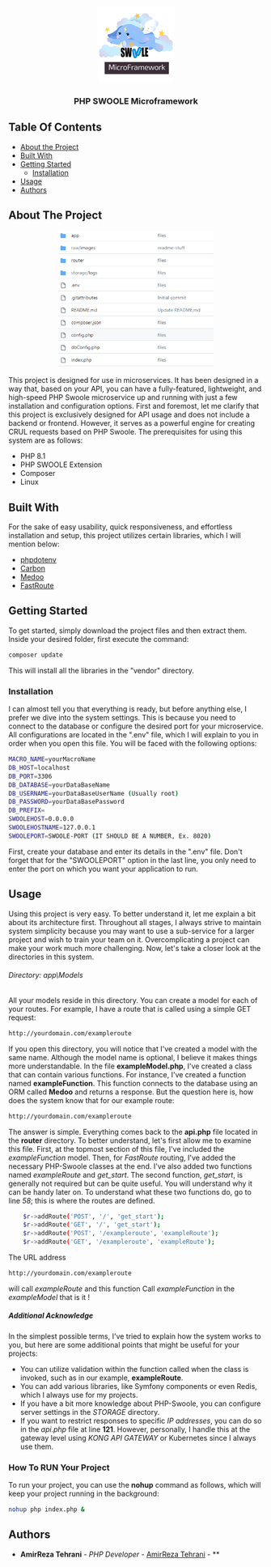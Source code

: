 <br/>
<p align="center">
  <a href="https://github.com/amirreza77/PHP-SWOOLE-MicroFrameWork">
    <img src="https://raw.githubusercontent.com/amirreza77/PHP-SWOOLE-MicroFrameWork/main/raw/images/logo.png" alt="Logo" width="150" height="150">
  </a>

  <h3 align="center">PHP SWOOLE Microframework</h3>

 
</p>
 
## Table Of Contents

* [About the Project](#about-the-project)
* [Built With](#built-with)
* [Getting Started](#getting-started)
  * [Installation](#installation)
* [Usage](#usage)
* [Authors](#authors)

## About The Project
<p align="center">
     <img src="https://raw.githubusercontent.com/amirreza77/PHP-SWOOLE-MicroFrameWork/main/raw/images/screenshot.png" alt="Logo" width="308.66" height="auto">
</p>
This project is designed for use in microservices. It has been designed in a way that, based on your API, you can have a fully-featured, lightweight, and high-speed PHP Swoole microservice up and running with just a few installation and configuration options.
First and foremost, let me clarify that this project is exclusively designed for API usage and does not include a backend or frontend. However, it serves as a powerful engine for creating CRUL requests based on PHP Swoole. The prerequisites for using this system are as follows:

* PHP 8.1
* PHP SWOOLE Extension
* Composer
* Linux 



## Built With

For the sake of easy usability, quick responsiveness, and effortless installation and setup, this project utilizes certain libraries, which I will mention below:

* [phpdotenv](https://github.com/vlucas/phpdotenv)
* [Carbon](https://carbon.nesbot.com/)
* [Medoo](https://github.com/catfan/Medoo)
* [FastRoute](https://github.com/nikic/FastRoute)

## Getting Started

To get started, simply download the project files and then extract them. Inside your desired folder, first execute the command:
 
```sh
composer update
```
This will install all the libraries in the "vendor" directory.

### Installation

I can almost tell you that everything is ready, but before anything else, I prefer we dive into the system settings. This is because you need to connect to the database or configure the desired port for your microservice. All configurations are located in the ".env" file, which I will explain to you in order when you open this file. You will be faced with the following options:

```sh
MACRO_NAME=yourMacroName
DB_HOST=localhost
DB_PORT=3306
DB_DATABASE=yourDataBaseName
DB_USERNAME=yourDataBaseUserName (Usually root)
DB_PASSWORD=yourDataBasePassword
DB_PREFIX=
SWOOLEHOST=0.0.0.0
SWOOLEHOSTNAME=127.0.0.1
SWOOLEPORT=SWOOLE-PORT (IT SHOULD BE A NUMBER, Ex. 8020)
```
First, create your database and enter its details in the ".env" file. Don't forget that for the "SWOOLEPORT" option in the last line, you only need to enter the port on which you want your application to run.

## Usage

Using this project is very easy. To better understand it, let me explain a bit about its architecture first. Throughout all stages, I always strive to maintain system simplicity because you may want to use a sub-service for a larger project and wish to train your team on it. Overcomplicating a project can make your work much more challenging. Now, let's take a closer look at the directories in this system.
 ###### Directory: app\Models
All your models reside in this directory. You can create a model for each of your routes. For example, I have a route that is called using a simple GET request:
```sh
http://yourdomain.com/exampleroute
```
If you open this directory, you will notice that I've created a model with the same name. Although the model name is optional, I believe it makes things more understandable. In the file **exampleModel.php**, I've created a class that can contain various functions. For instance, I've created a function named **exampleFunction**. This function connects to the database using an ORM called **Medoo** and returns a response. But the question here is, how does the system know that for our example route:
```sh
http://yourdomain.com/exampleroute
```
The answer is simple. Everything comes back to the **api.php** file located in the **router** directory. To better understand, let's first allow me to examine this file.
First, at the topmost section of this file, I've included the *exampleFunction* model. Then, for *FastRoute* routing, I've added the necessary PHP-Swoole classes at the end. I've also added two functions named *exampleRoute* and *get_start*. The second function, *get_start*, is generally not required but can be quite useful. You will understand why it can be handy later on. To understand what these two functions do, go to line *58*; this is where the routes are defined.
```sh
    $r->addRoute('POST', '/', 'get_start');
    $r->addRoute('GET', '/', 'get_start');
    $r->addRoute('POST', '/exampleroute', 'exampleRoute');
    $r->addRoute('GET', '/exampleroute', 'exampleRoute');
```
The URL address 
```sh
http://yourdomain.com/exampleroute
```
will call *exampleRoute* and this function Call *exampleFunction* in the *exampleModel* that is it ! 
  ##### Additional Acknowledge
In the simplest possible terms, I've tried to explain how the system works to you, but here are some additional points that might be useful for your projects:

 * You can utilize validation within the function called when the class is invoked, such as in our example, **exampleRoute**.
 * You can add various libraries, like Symfony components or even Redis, which I always use for my projects.
 * If you have a bit more knowledge about PHP-Swoole, you can configure server settings in the *STORAGE* directory.
 * If you want to restrict responses to specific *IP addresses*, you can do so in the *api.php* file at line **121**. However, personally, I handle this at the gateway level using *KONG API GATEWAY* or Kubernetes since I always use them. 

  ### **How To RUN Your Project**
To run your project, you can use the **nohup** command as follows, which will keep your project running in the background:
```sh
nohup php index.php &
```
## Authors

* **AmirReza Tehrani** - *PHP Developer* - [AmirReza Tehrani](https://github.com/amirreza77) - **
 
